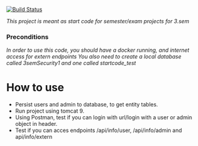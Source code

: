 [![Build Status](https://travis-ci.com/SebastianBentley/3SemProject.svg?branch=main)](https://travis-ci.com/SebastianBentley/3SemProject)

*This project is meant as start code for semester/exam projects for 3.sem*

### Preconditions
*In order to use this code, you should have a docker running, and internet access for extern endpoints*
*You also need to create a local database called 3semSecurity1 and one called startcode_test*

# How to use
- Persist users and admin to database, to get entity tables.
- Run project using tomcat 9.
- Using Postman, test if you can login with url/login with a user or admin object in header.
- Test if you can acces endpoints /api/info/user, /api/info/admin and api/info/extern
